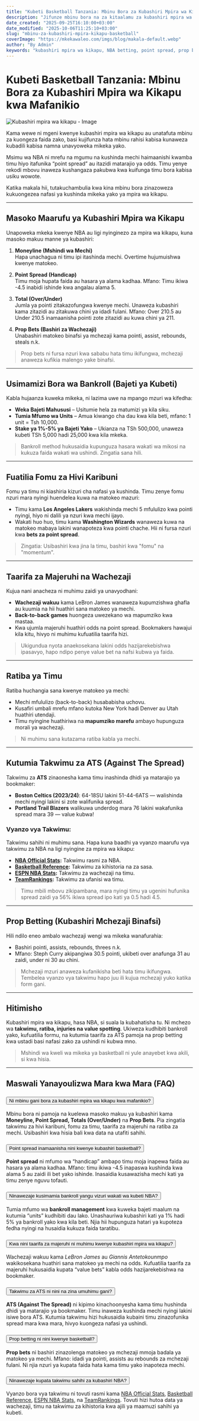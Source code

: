 ```yaml
---
title: "Kubeti Basketball Tanzania: Mbinu Bora za Kubashiri Mpira wa Kikapu kwa Mafanikio"
description: "Jifunze mbinu bora na za kitaalamu za kubashiri mpira wa kikapu (NBA) kwa faida — kutoka point spread, prop bets hadi usimamizi wa bajeti yako."
date_created: "2025-09-25T16:10:00+03:00"
date_modified: "2025-10-06T11:25:10+03:00"
slug: "mbinu-za-kubashiri-mpira-kikapu-basketball"
coverImage: "https://mkekawaleo.com/imgs/blog/makala-default.webp"
author: "By Admin"
keywords: "kubashiri mpira wa kikapu, NBA betting, point spread, prop bets, bankroll, basketball betting Tanzania"
---
```



# Kubeti Basketball Tanzania: Mbinu Bora za Kubashiri Mpira wa Kikapu kwa Mafanikio

![Kubashiri mpira wa kikapu - Image](/imgs/blog/makala-default.webp)

Kama wewe ni mgeni kwenye kubashiri mpira wa kikapu au unatafuta mbinu za kuongeza faida zako, basi kujifunza hata mbinu rahisi kabisa kunaweza kubadili kabisa namna unavyoweka mikeka yako.

Msimu wa NBA ni mrefu na mgumu na kushinda mechi haimaanishi kwamba timu hiyo itafunika “point spread” au itazidi matarajio ya odds. Timu yenye rekodi mbovu inaweza kushangaza pakubwa kwa kuifunga timu bora kabisa usiku wowote.

Katika makala hii, tutakuchambulia kwa kina mbinu bora zinazoweza kukuongezea nafasi ya kushinda mikeka yako ya mpira wa kikapu.

---

## Masoko Maarufu ya Kubashiri Mpira wa Kikapu

Unapoweka mkeka kwenye NBA au ligi nyinginezo za mpira wa kikapu, kuna masoko makuu manne ya kubashiri:

1. **Moneyline (Mshindi wa Mechi)**  
  Hapa unachagua ni timu ipi itashinda mechi. Overtime hujumuishwa kwenye matokeo.

2. **Point Spread (Handicap)**  
  Timu moja hupata faida au hasara ya alama kadhaa. Mfano: Timu ikiwa -4.5 inabidi ishinde kwa angalau alama 5.

3. **Total (Over/Under)**  
  Jumla ya pointi zitakazofungwa kwenye mechi. Unaweza kubashiri kama zitazidi au zitakuwa chini ya idadi fulani. Mfano: Over 210.5 au Under 210.5 inamaanisha pointi zote zitazidi au kuwa chini ya 211.

4. **Prop Bets (Bashiri za Wachezaji)**  
  Unabashiri matokeo binafsi ya mchezaji kama pointi, assist, rebounds, steals n.k.

> Prop bets ni fursa nzuri kwa sababu hata timu ikifungwa, mchezaji anaweza kufikia malengo yake binafsi.

---

## Usimamizi Bora wa Bankroll (Bajeti ya Kubeti)

Kabla hujaanza kuweka mikeka, ni lazima uwe na mpango mzuri wa kifedha:

- **Weka Bajeti Mahususi** – Usitumie hela za matumizi ya kila siku.
- **Tumia Mfumo wa Units** – Amua kiwango cha dau kwa kila beti, mfano: 1 unit = Tsh 10,000.
- **Stake ya 1%-5% ya Bajeti Yako** – Ukianza na TSh 500,000, unaweza kubeti TSh 5,000 hadi 25,000 kwa kila mkeka.

> Bankroll method hukusaidia kupunguza hasara wakati wa mikosi na kukuza faida wakati wa ushindi. Zingatia sana hili.

---

## Fuatilia Fomu za Hivi Karibuni

Fomu ya timu ni kiashiria kizuri cha nafasi ya kushinda. Timu zenye fomu nzuri mara nyingi huendelea kuwa na matokeo mazuri:

- Timu kama **Los Angeles Lakers** wakishinda mechi 5 mfululizo kwa pointi nyingi, hiyo ni dalili ya nzuri kwa mechi ijayo.
- Wakati huo huo, timu kama **Washington Wizards** wanaweza kuwa na matokeo mabaya lakini wanapoteza kwa pointi chache. Hii ni fursa nzuri kwa **bets za point spread**.

> Zingatia: Usibashiri kwa jina la timu, bashiri kwa "fomu" na "momentum".

---

## Taarifa za Majeruhi na Wachezaji

Kujua nani anacheza ni muhimu zaidi ya unavyodhani:

- **Wachezaji wakuu** kama LeBron James wanaweza kupumzishwa ghafla au kuumia na hii huathiri sana matokeo ya mechi.
- **Back-to-back games** huongeza uwezekano wa mapumziko kwa mastaa.
- Kwa ujumla majeruhi huathiri odds na point spread. Bookmakers hawajui kila kitu, hivyo ni muhimu kufuatilia taarifa hizi.

> Ukigundua nyota anaekosekana lakini odds hazijarekebishwa ipasavyo, hapo ndipo penye value bet na nafsi kubwa ya faida.

---

## Ratiba ya Timu

Ratiba huchangia sana kwenye matokeo ya mechi:

- Mechi mfululizo (back-to-back) husababisha uchovu.
- Kusafiri umbali mrefu mfano kutoka New York hadi Denver au Utah huathiri utendaji.
- Timu nyingine huathiriwa na **mapumziko marefu** ambayo hupunguza morali ya wachezaji.

> Ni muhimu sana kutazama ratiba kabla ya mechi.

---

## Kutumia Takwimu za ATS (Against The Spread)

Takwimu za **ATS** zinaonesha kama timu inashinda dhidi ya matarajio ya bookmaker:

- **Boston Celtics (2023/24)**: 64-18SU lakini 51-44-6ATS — walishinda mechi nyingi lakini si zote walifunika spread.
- **Portland Trail Blazers** walikuwa underdog mara 76 lakini wakafunika spread mara 39 — value kubwa!

### Vyanzo vya Takwimu:

Takwimu sahihi ni muhimu sana. Hapa kuna baadhi ya vyanzo maarufu vya takwimu za NBA na ligi nyingine za mpira wa kikapu:
- **[NBA Official Stats](https://www.nba.com/stats/):** Takwimu rasmi za NBA.
- **[Basketball Reference](https://www.basketball-reference.com/):** Takwimu za kihistoria na za sasa.
- **[ESPN NBA Stats](https://www.espn.com/nba/stats):** Takwimu za wachezaji na timu.
- **[TeamRankings](https://www.teamrankings.com/nba/):** Takwimu za ufanisi wa timu.

> Timu mbili mbovu zikipambana, mara nyingi timu ya ugenini hufunika spread zaidi ya 56% ikiwa spread ipo kati ya 0.5 hadi 4.5.

---

## Prop Betting (Kubashiri Mchezaji Binafsi)

Hili ndilo eneo ambalo wachezaji wengi wa mikeka wanafurahia:

- Bashiri pointi, assists, rebounds, threes n.k.
- Mfano: Steph Curry akipangiwa 30.5 pointi, ukibeti over anafunga 31 au zaidi, under ni 30 au chini.

> Mchezaji mzuri anaweza kufanikisha beti hata timu ikifungwa. Tembelea vyanzo vya takwimu hapo juu ili kujua mchezaji yuko katika form gani.

---

## Hitimisho

Kubashiri mpira wa kikapu, hasa NBA, si suala la kubahatisha tu. Ni mchezo wa **takwimu, ratiba, injuries na value spotting**. Ukiweza kudhibiti bankroll yako, kufuatilia formu, na kutumia taarifa za ATS pamoja na prop betting kwa ustadi basi nafasi zako za ushindi ni kubwa mno.

> Mshindi wa kweli wa mikeka ya basketball ni yule anayebet kwa akili, si kwa hisia.

---

<section itemscope itemtype="https://schema.org/FAQPage">
  <h2><i class="fas fa-question-circle me-2 text-warning"></i> Maswali Yanayoulizwa Mara kwa Mara (FAQ)</h2>

  <div class="accordion accordion-flush" id="faqAccordion">
    <!-- FAQ 1 -->
    <div class="accordion-item" itemscope itemprop="mainEntity" itemtype="https://schema.org/Question">
      <h3 class="accordion-header" id="faqHeading1">
        <button class="accordion-button collapsed" type="button" data-bs-toggle="collapse" data-bs-target="#faqCollapse1" aria-expanded="false" aria-controls="faqCollapse1">
          <span itemprop="name">Ni mbinu gani bora za kubashiri mpira wa kikapu kwa mafanikio?</span>
        </button>
      </h3>
      <div id="faqCollapse1" class="accordion-collapse collapse" aria-labelledby="faqHeading1" data-bs-parent="#faqAccordion" itemscope itemprop="acceptedAnswer" itemtype="https://schema.org/Answer">
        <div class="accordion-body" itemprop="text">
          Mbinu bora ni pamoja na kuelewa masoko makuu ya kubashiri kama <strong>Moneyline, Point Spread, Totals (Over/Under)</strong> na <strong>Prop Bets</strong>. Pia zingatia takwimu za hivi karibuni, fomu za timu, taarifa za majeruhi na ratiba za mechi. Usibashiri kwa hisia bali kwa data na utafiti sahihi.
        </div>
      </div>
    </div>
    <!-- FAQ 2 -->
    <div class="accordion-item" itemscope itemprop="mainEntity" itemtype="https://schema.org/Question">
      <h3 class="accordion-header" id="faqHeading2">
        <button class="accordion-button collapsed" type="button" data-bs-toggle="collapse" data-bs-target="#faqCollapse2" aria-expanded="false" aria-controls="faqCollapse2">
          <span itemprop="name">Point spread inamaanisha nini kwenye kubashiri basketball?</span>
        </button>
      </h3>
      <div id="faqCollapse2" class="accordion-collapse collapse" aria-labelledby="faqHeading2" data-bs-parent="#faqAccordion" itemscope itemprop="acceptedAnswer" itemtype="https://schema.org/Answer">
        <div class="accordion-body" itemprop="text">
          <strong>Point spread</strong> ni mfumo wa “handicap” ambapo timu moja inapewa faida au hasara ya alama kadhaa. Mfano: timu ikiwa -4.5 inapaswa kushinda kwa alama 5 au zaidi ili bet yako ishinde. Inasaidia kusawazisha mechi kati ya timu zenye nguvu tofauti.
        </div>
      </div>
    </div>
    <!-- FAQ 3 -->
    <div class="accordion-item" itemscope itemprop="mainEntity" itemtype="https://schema.org/Question">
      <h3 class="accordion-header" id="faqHeading3">
        <button class="accordion-button collapsed" type="button" data-bs-toggle="collapse" data-bs-target="#faqCollapse3" aria-expanded="false" aria-controls="faqCollapse3">
          <span itemprop="name">Ninawezaje kusimamia bankroll yangu vizuri wakati wa kubeti NBA?</span>
        </button>
      </h3>
      <div id="faqCollapse3" class="accordion-collapse collapse" aria-labelledby="faqHeading3" data-bs-parent="#faqAccordion" itemscope itemprop="acceptedAnswer" itemtype="https://schema.org/Answer">
        <div class="accordion-body" itemprop="text">
          Tumia mfumo wa <strong>bankroll management</strong> kwa kuweka bajeti maalum na kutumia “units” kudhibiti dau lako. Unashauriwa kubashiri kati ya 1% hadi 5% ya bankroll yako kwa kila beti. Njia hii hupunguza hatari ya kupoteza fedha nyingi na husaidia kukuza faida taratibu.
        </div>
      </div>
    </div>
    <!-- FAQ 4 -->
    <div class="accordion-item" itemscope itemprop="mainEntity" itemtype="https://schema.org/Question">
      <h3 class="accordion-header" id="faqHeading4">
        <button class="accordion-button collapsed" type="button" data-bs-toggle="collapse" data-bs-target="#faqCollapse4" aria-expanded="false" aria-controls="faqCollapse4">
          <span itemprop="name">Kwa nini taarifa za majeruhi ni muhimu kwenye kubashiri mpira wa kikapu?</span>
        </button>
      </h3>
      <div id="faqCollapse4" class="accordion-collapse collapse" aria-labelledby="faqHeading4" data-bs-parent="#faqAccordion" itemscope itemprop="acceptedAnswer" itemtype="https://schema.org/Answer">
        <div class="accordion-body" itemprop="text">
          Wachezaji wakuu kama <em>LeBron James</em> au <em>Giannis Antetokounmpo</em> wakikosekana huathiri sana matokeo ya mechi na odds. Kufuatilia taarifa za majeruhi hukusaidia kupata “value bets” kabla odds hazijarekebishwa na bookmaker.
        </div>
      </div>
    </div>
    <!-- FAQ 5 -->
    <div class="accordion-item" itemscope itemprop="mainEntity" itemtype="https://schema.org/Question">
      <h3 class="accordion-header" id="faqHeading5">
        <button class="accordion-button collapsed" type="button" data-bs-toggle="collapse" data-bs-target="#faqCollapse5" aria-expanded="false" aria-controls="faqCollapse5">
          <span itemprop="name">Takwimu za ATS ni nini na zina umuhimu gani?</span>
        </button>
      </h3>
      <div id="faqCollapse5" class="accordion-collapse collapse" aria-labelledby="faqHeading5" data-bs-parent="#faqAccordion" itemscope itemprop="acceptedAnswer" itemtype="https://schema.org/Answer">
        <div class="accordion-body" itemprop="text">
          <strong>ATS (Against The Spread)</strong> ni kipimo kinachoonyesha kama timu hushinda dhidi ya matarajio ya bookmaker. Timu inaweza kushinda mechi nyingi lakini isiwe bora ATS. Kutumia takwimu hizi hukusaidia kubaini timu zinazofunika spread mara kwa mara, hivyo kuongeza nafasi ya ushindi.
        </div>
      </div>
    </div>
    <!-- FAQ 6 -->
    <div class="accordion-item" itemscope itemprop="mainEntity" itemtype="https://schema.org/Question">
      <h3 class="accordion-header" id="faqHeading6">
        <button class="accordion-button collapsed" type="button" data-bs-toggle="collapse" data-bs-target="#faqCollapse6" aria-expanded="false" aria-controls="faqCollapse6">
          <span itemprop="name">Prop betting ni nini kwenye basketball?</span>
        </button>
      </h3>
      <div id="faqCollapse6" class="accordion-collapse collapse" aria-labelledby="faqHeading6" data-bs-parent="#faqAccordion" itemscope itemprop="acceptedAnswer" itemtype="https://schema.org/Answer">
        <div class="accordion-body" itemprop="text">
          <strong>Prop bets</strong> ni bashiri zinazolenga matokeo ya mchezaji mmoja badala ya matokeo ya mechi. Mfano: idadi ya pointi, assists au rebounds za mchezaji fulani. Ni njia nzuri ya kupata faida hata kama timu yako inapoteza mechi.
        </div>
      </div>
    </div>
    <!-- FAQ 7 -->
    <div class="accordion-item" itemscope itemprop="mainEntity" itemtype="https://schema.org/Question">
      <h3 class="accordion-header" id="faqHeading7">
        <button class="accordion-button collapsed" type="button" data-bs-toggle="collapse" data-bs-target="#faqCollapse7" aria-expanded="false" aria-controls="faqCollapse7">
          <span itemprop="name">Ninawezaje kupata takwimu sahihi za kubashiri NBA?</span>
        </button>
      </h3>
      <div id="faqCollapse7" class="accordion-collapse collapse" aria-labelledby="faqHeading7" data-bs-parent="#faqAccordion" itemscope itemprop="acceptedAnswer" itemtype="https://schema.org/Answer">
        <div class="accordion-body" itemprop="text">
          Vyanzo bora vya takwimu ni tovuti rasmi kama <a href="https://www.nba.com/stats/" target="_blank" rel="noopener">NBA Official Stats</a>, <a href="https://www.basketball-reference.com/" target="_blank" rel="noopener">Basketball Reference</a>, <a href="https://www.espn.com/nba/stats" target="_blank" rel="noopener">ESPN NBA Stats</a>, na <a href="https://www.teamrankings.com/nba/" target="_blank" rel="noopener">TeamRankings</a>. Tovuti hizi hutoa data ya wachezaji, timu na takwimu za kihistoria kwa ajili ya maamuzi sahihi ya kubeti.
        </div>
      </div>
    </div>
  </div>
</section>